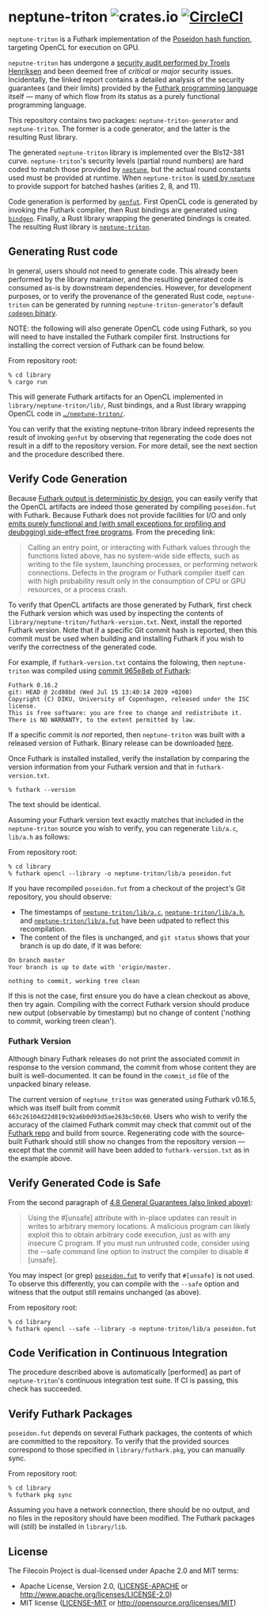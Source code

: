 # neptune-triton ![crates.io](https://img.shields.io/crates/v/neptune-triton.svg) [![CircleCI](https://circleci.com/gh/filecoin-project/neptune.svg?style=svg)](https://circleci.com/gh/filecoin-project/neptune)

`neptune-triton` is a Futhark implementation of the [Poseidon hash
function](https://www.poseidon-hash.info/), targeting OpenCL for execution on GPU.

`neputne-triton` has undergone a [security audit performed by Troels
Henriksen](neptune-triton-security-audit-report.pdf) and been deemed free of *critical* or *major* security issues.
Incidentally, the linked report contains a detailed analysis of the security guarantees (and their limits) provided by
the [Futhark programming language](https://futhark-lang.org/) itself — many of which flow from its status as a purely
functional programming language.

This repository contains two packages: `neptune-triton-generator` and `neptune-triton`. The former is a code generator,
and the latter is the resulting Rust library.

The generated `neptune-triton` library is implemented over the Bls12-381 curve. `neptune-triton`'s security levels
(partial round numbers) are hard coded to match those provided by
[`neptune`](https://github.com/filecoin-project/neptune), but the actual round constants used must be provided at
runtime. When `neptune-triton` is [used by
`neptune`](https://github.com/filecoin-project/neptune/blob/master/src/gpu.rs) to provide support for batched hashes
(arities 2, 8, and 11).

Code generation is performed by [`genfut`](https://github.com/erk-/genfut). First OpenCL code is generated by invoking
the Futhark compiler, then Rust bindings are generated using [`bindgen`](https://github.com/rust-lang/rust-bindgen).
Finally, a Rust library wrapping the generated bindings is created. The resulting Rust library is
[`neptune-triton`](https://github.com/filecoin-project/neptune-triton/tree/master/library/neptune-triton).

## Generating Rust code

In general, users should not need to generate code. This already been performed by the library maintainer, and the
resulting generated code is consumed as-is by downstream dependencies. However, for development purposes, or to verify
the provenance of the generated Rust code, `neptune-triton` can be generated by running `neptune-triton-generator`'s
default [`codegen`
binary](https://github.com/filecoin-project/neptune-triton/blob/183587806295e30f1e6aa6d4e9424e4376e2a65d/library/src/bin/codegen.rs).

NOTE: the following will also generate OpenCL code using Futhark, so you will need to have installed the Futhark
compiler first. Instructions for installing the correct version of Futhark can be found below.

From repository root:
```shell
% cd library
% cargo run
```

This will generate Futhark artifacts for an OpenCL implemented in `library/neptune-triton/lib/`, Rust bindings, and a
Rust library wrapping OpenCL code in
[`…/neptune-triton/`](https://github.com/filecoin-project/neptune-triton/tree/master/library/neptune-triton).

You can verify that the existing neptune-triton library indeed represents the result of invoking `genfut` by observing
that regenerating the code does not result in a diff to the repository version. For more detail, see the next section
and the procedure described there.

## Verify Code Generation

Because [Futhark output is deterministic by
design](https://futhark.readthedocs.io/en/latest/usage.html#reproducibility), you can easily verify that the OpenCL
artifacts are indeed those generated by compiling `poseidon.fut` with Futhark. Because Futhark does not provide
facilities for I/O and only [emits purely functional and (with small exceptions for profiling and deubgging) side-effect
free programs](https://futhark.readthedocs.io/en/latest/c-api.html#general-guarantees). From the preceding link:
>Calling an entry point, or interacting with Futhark values through the functions listed above, has no system-wide side
>effects, such as writing to the file system, launching processes, or performing network connections. Defects in the
>program or Futhark compiler itself can with high probability result only in the consumption of CPU or GPU resources,
>or a process crash.

To verify that OpenCL artifacts are those generated by Futhark, first check the Futhark version which was used by
inspecting the contents of `library/neptune-triton/futhark-version.txt`. Next, install the reported Futhark version.
Note that if a specific Git commit hash is reported, then this commit must be used when building and installing Futhark
if you wish to verify the correctness of the generated code.

For example, if `futhark-version.txt` contains the folowing, then `neptune-triton` was compiled using [commit 965e8eb of Futhark](https://github.com/diku-dk/futhark/commits/965e8eb):
```
Futhark 0.16.2
git: HEAD @ 2cd88bd (Wed Jul 15 13:40:14 2020 +0200)
Copyright (C) DIKU, University of Copenhagen, released under the ISC license.
This is free software: you are free to change and redistribute it.
There is NO WARRANTY, to the extent permitted by law.
```

If a specific commit is *not* reported, then `neptune-triton` was built with a released version of Futhark. Binary
release can be downloaded [here](https://futhark-lang.org/releases/).

Once Futhark is installed installed, verify the installation by comparing the version information from your Futhark
version and that in `futhark-version.txt`.

```shell
% futhark --version
```

The text should be identical.

Assuming your Futhark version text exactly matches that included in the `neptune-triton` source you wish to verify, you
can regenerate `lib/a.c`, `lib/a.h` as follows:

From repository root:
```shell
% cd library
% futhark opencl --library -o neptune-triton/lib/a poseidon.fut
```

If you have recompiled `poseidon.fut` from a checkout of the project's Git repository, you should observe:
- The timestamps of
  [`neptune-triton/lib/a.c`](https://github.com/filecoin-project/neptune-triton/blob/master/library/neptune-triton/lib/a.c),
  [`neptune-triton/lib/a.h`](https://github.com/filecoin-project/neptune-triton/blob/master/library/neptune-triton/lib/a.c),
  and
  [`neptune-triton/lib/a.fut`](https://github.com/filecoin-project/neptune-triton/blob/master/library/neptune-triton/lib/a.fut)
  have been udpated to reflect this recompilation.
- The content of the files is unchanged, and `git status` shows that your branch is up do date, if it was before:

```
On branch master
Your branch is up to date with 'origin/master.

nothing to commit, working tree clean
```

If this is not the case, first ensure you do have a clean checkout as above, then try again. Compiling with the correct
Futhark version should produce new output (observable by timestamp) but no change of content ('nothing to commit,
working treen clean').

### Futhark Version

Although binary Futhark releases do not print the associated commit in response to the version command, the commit from
whose content they are built is well-documented. It can be found in the `commit_id` file of the unpacked binary release.

The current version of `neptune_triton` was generated using Futhark v0.16.5, which was itself built from
commit `663c26104d22d819c92a6b0d93d5ae263bc50c60`. Users who wish to verify the accuracy of the claimed Futhark commit
may check that commit out of the [Futhark repo](https://github.com/diku-dk/futhark) and build from source. Regenerating
code with the source-built Futhark should still show no changes from the repository version — except that the commit
will have been added to `futhark-version.txt` as in the example above.


## Verify Generated Code is Safe

From the second paragraph of [4.8 General Guarantees (also linked
above)](https://futhark.readthedocs.io/en/latest/c-api.html#general-guarantees):

> Using the #[unsafe] attribute with in-place updates can result in writes to arbitrary memory locations. A malicious
> program can likely exploit this to obtain arbitrary code execution, just as with any insecure C program. If you must
> run untrusted code, consider using the --safe command line option to instruct the compiler to disable #[unsafe].

You may inspect (or grep)
[`poseidon.fut`](https://github.com/filecoin-project/neptune-triton/blob/master/library/poseidon.fut) to verify that
`#[unsafe]` is not used. To observe this differently, you can compile with the `--safe` option and witness that the
output still remains unchanged (as above).

From repository root:
```shell
% cd library
% futhark opencl --safe --library -o neptune-triton/lib/a poseidon.fut
```

## Code Verification in Continuous Integration

The procedure described above is automatically [performed] as part of `neptune-triton`'s continuous integration test
suite. If CI is passing, this check has succeeded.

## Verify Futhark Packages

`poseidon.fut` depends on several Futhark packages, the contents of which are committed to the repository. To verify
that the provided sources correspond to those specified in `library/futhark.pkg`, you can manually sync.

From repository root:
```shell
% cd library
% futhark pkg sync
```

Assuming you have a network connection, there should be no output, and no files in the repository should have been
modified. The Futhark packages will (still) be installed in `library/lib`.

## License

The Filecoin Project is dual-licensed under Apache 2.0 and MIT terms:

- Apache License, Version 2.0, ([LICENSE-APACHE](LICENSE-APACHE) or http://www.apache.org/licenses/LICENSE-2.0)
- MIT license ([LICENSE-MIT](LICENSE-MIT) or http://opensource.org/licenses/MIT)
